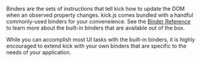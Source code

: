 Binders are the sets of instructions that tell kick how to update the DOM when an observed property changes. kick.js comes bundled with a handful commonly-used binders for your conveneience. See the [Binder Reference](/docs/reference/) to learn more about the built-in binders that are available out of the box.

While you can accomplish most UI tasks with the built-in binders, it is highly encouraged to extend kick with your own binders that are specific to the needs of your application.
